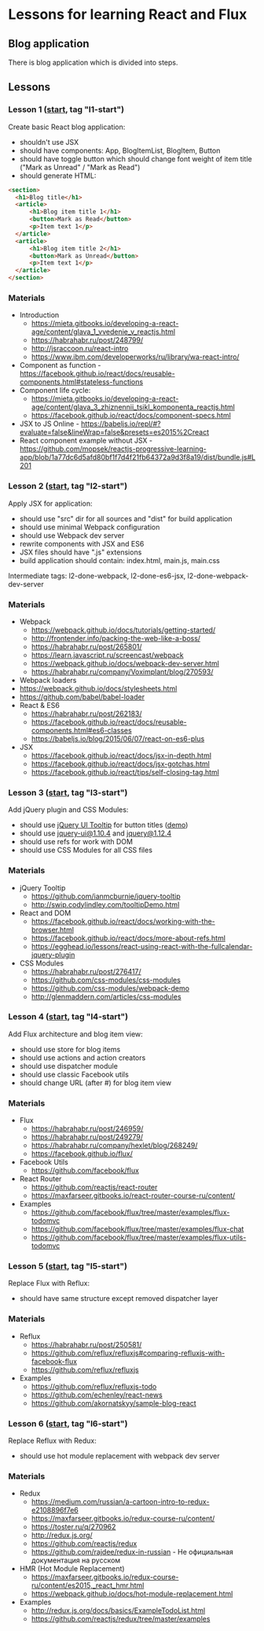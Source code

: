 # Lessons for learning React and Flux

## Blog application

There is blog application which is divided into steps.

## Lessons

### Lesson 1 ([start](https://github.com/sergey-trotsyuk/learn-react-flux/tree/l1-start), tag "l1-start")

Create basic React blog application:
 - shouldn't use JSX
 - should have components: App, BlogItemList, BlogItem, Button
 - should have toggle button which should change font weight of item title ("Mark as Unread" / "Mark as Read")
 - should generate HTML:

```html
<section>
  <h1>Blog title</h1>
  <article>
      <h1>Blog item title 1</h1>
      <button>Mark as Read</button>
      <p>Item text 1</p>
  </article>
  <article>
      <h1>Blog item title 2</h1>
      <button>Mark as Unread</button>
      <p>Item text 1</p>
  </article>
</section>
```

### Materials
 - Introduction
    - https://mieta.gitbooks.io/developing-a-react-age/content/glava_1_vvedenie_v_reactjs.html
    - https://habrahabr.ru/post/248799/
    - http://jsraccoon.ru/react-intro
    - https://www.ibm.com/developerworks/ru/library/wa-react-intro/
 - Component as function - https://facebook.github.io/react/docs/reusable-components.html#stateless-functions
 - Component life cycle:
   - https://mieta.gitbooks.io/developing-a-react-age/content/glava_3_zhiznennii_tsikl_komponenta_reactjs.html
   - https://facebook.github.io/react/docs/component-specs.html
 - JSX to JS Online - https://babeljs.io/repl/#?evaluate=false&lineWrap=false&presets=es2015%2Creact
 - React component example without JSX - https://github.com/mopsek/reactjs-progressive-learning-app/blob/1a77dc6d5afd80bf1f7d4f21fb64372a9d3f8a19/dist/bundle.js#L201

### Lesson 2 ([start](https://github.com/sergey-trotsyuk/learn-react-flux/tree/l2-start), tag "l2-start")

Apply JSX for application:
 - should use "src" dir for all sources and "dist" for build application
 - should use minimal Webpack configuration
 - should use Webpack dev server
 - rewrite components with JSX and ES6
 - JSX files should have ".js" extensions
 - build application should contain: index.html, main.js, main.css

Intermediate tags: l2-done-webpack, l2-done-es6-jsx, l2-done-webpack-dev-server

### Materials
 - Webpack
   - https://webpack.github.io/docs/tutorials/getting-started/
   - http://frontender.info/packing-the-web-like-a-boss/
   - https://habrahabr.ru/post/265801/
   - https://learn.javascript.ru/screencast/webpack
   - https://webpack.github.io/docs/webpack-dev-server.html
   - https://habrahabr.ru/company/Voximplant/blog/270593/
 - Webpack loaders
  - https://webpack.github.io/docs/stylesheets.html
  - https://github.com/babel/babel-loader
 - React & ES6
   - https://habrahabr.ru/post/262183/
   - https://facebook.github.io/react/docs/reusable-components.html#es6-classes
   - https://babeljs.io/blog/2015/06/07/react-on-es6-plus
 - JSX
   - https://facebook.github.io/react/docs/jsx-in-depth.html
   - https://facebook.github.io/react/docs/jsx-gotchas.html
   - https://facebook.github.io/react/tips/self-closing-tag.html

### Lesson 3 ([start](https://github.com/sergey-trotsyuk/learn-react-flux/tree/l3-start), tag "l3-start")

Add jQuery plugin and CSS Modules:
 - should use [jQuery UI Tooltip](https://www.npmjs.com/package/jquery-ui) for button titles ([demo](https://jqueryui.com/tooltip/))
 - should use jquery-ui@1.10.4 and jquery@1.12.4
 - should use refs for work with DOM
 - should use CSS Modules for all CSS files

### Materials
 - jQuery Tooltip
   - https://github.com/ianmcburnie/jquery-tooltip
   - http://swip.codylindley.com/tooltipDemo.html
 - React and DOM
   - https://facebook.github.io/react/docs/working-with-the-browser.html
   - https://facebook.github.io/react/docs/more-about-refs.html
   - https://egghead.io/lessons/react-using-react-with-the-fullcalendar-jquery-plugin
 - CSS Modules
   - https://habrahabr.ru/post/276417/
   - https://github.com/css-modules/css-modules
   - https://github.com/css-modules/webpack-demo
   - http://glenmaddern.com/articles/css-modules

### Lesson 4 ([start](https://github.com/sergey-trotsyuk/learn-react-flux/tree/l4-start), tag "l4-start")

Add Flux architecture and blog item view:
 - should use store for blog items
 - should use actions and action creators
 - should use dispatcher module
 - should use classic Facebook utils
 - should change URL (after #) for blog item view

### Materials
 - Flux
   - https://habrahabr.ru/post/246959/
   - https://habrahabr.ru/post/249279/
   - https://habrahabr.ru/company/hexlet/blog/268249/
   - https://facebook.github.io/flux/
 - Facebook Utils
   - https://github.com/facebook/flux
 - React Router
   - https://github.com/reactjs/react-router
   - https://maxfarseer.gitbooks.io/react-router-course-ru/content/
 - Examples
   - https://github.com/facebook/flux/tree/master/examples/flux-todomvc
   - https://github.com/facebook/flux/tree/master/examples/flux-chat
   - https://github.com/facebook/flux/tree/master/examples/flux-utils-todomvc

### Lesson 5 ([start](https://github.com/sergey-trotsyuk/learn-react-flux/tree/l5-start), tag "l5-start")

Replace Flux with Reflux:
 - should have same structure except removed dispatcher layer

### Materials
 - Reflux
   - https://habrahabr.ru/post/250581/
   - https://github.com/reflux/refluxjs#comparing-refluxjs-with-facebook-flux
   - https://github.com/reflux/refluxjs
 - Examples
   - https://github.com/reflux/refluxjs-todo
   - https://github.com/echenley/react-news
   - https://github.com/akornatskyy/sample-blog-react

### Lesson 6 ([start](https://github.com/sergey-trotsyuk/learn-react-flux/tree/l6-start), tag "l6-start")

Replace Reflux with Redux:
 - should use hot module replacement with webpack dev server

### Materials
 - Redux
   - https://medium.com/russian/a-cartoon-intro-to-redux-e2108896f7e6
   - https://maxfarseer.gitbooks.io/redux-course-ru/content/
   - https://toster.ru/q/270962
   - http://redux.js.org/
   - https://github.com/reactjs/redux
   - https://github.com/rajdee/redux-in-russian - Не официальная документация на русском
 - HMR (Hot Module Replacement)
   - https://maxfarseer.gitbooks.io/redux-course-ru/content/es2015,_react_hmr.html
   - https://webpack.github.io/docs/hot-module-replacement.html
 - Examples
   - http://redux.js.org/docs/basics/ExampleTodoList.html
   - https://github.com/reactjs/redux/tree/master/examples
